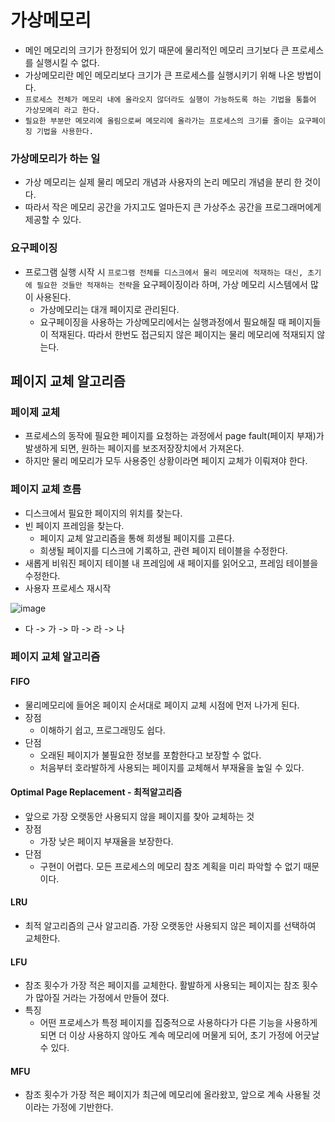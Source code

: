 # 가상메모리
- 메인 메모리의 크기가 한정되어 있기 때문에 물리적인 메모리 크기보다 큰 프로세스를 실행시킬 수 없다.
- 가상메모리란 메인 메모리보다 크기가 큰 프로세스를 실행시키기 위해 나온 방법이다.
- `프로세스 전체가 메모리 내에 올라오지 않더라도 실행이 가능하도록 하는 기법을 통틀어 가상모메리 라고 한다.`
- `필요한 부분만 메모리에 올림으로써 메모리에 올라가는 프로세스의 크기를 줄이는 요구페이징 기법을 사용한다.`

### 가상메모리가 하는 일
- 가상 메모리는 실제 물리 메모리 개념과 사용자의 논리 메모리 개념을 분리 한 것이다.
- 따라서 작은 메모리 공간을 가지고도 얼마든지 큰 가상주소 공간을 프로그래머에게 제공할 수 있다.

### 요구페이징
- 프로그램 실행 시작 시 `프로그램 전체를 디스크에서 물리 메모리에 적재하는 대신, 초기에 필요한 것들만 적재하는 전략`을 요구페이징이라 하며, 가상 메모리 시스템에서 많이 사용된다.
  - 가상메모리는 대개 페이지로 관리된다.
  - 요구페이징을 사용하는 가상메모리에서는 실행과정에서 필요해질 때 페이지들이 적재된다. 따라서 한번도 접근되지 않은 페이지는 물리 메모리에 적재되지 않는다.

## 페이지 교체 알고리즘

### 페이제 교체
- 프로세스의 동작에 필요한 페이지를 요청하는 과정에서 page fault(페이지 부재)가 발생하게 되면, 원하는 페이지를 보조저장장치에서 가져온다.
- 하지만 물리 메모리가 모두 사용중인 상황이라면 페이지 교체가 이뤄져야 한다.

### 페이지 교체 흐름
- 디스크에서 필요한 페이지의 위치를 찾는다.
- 빈 페이지 프레임을 찾는다.
  - 페이지 교체 알고리즘을 통해 희생될 페이지를 고른다.
  - 희생될 페이지를 디스크에 기록하고, 관련 페이지 테이블을 수정한다.
- 새롭게 비워진 페이지 테이블 내 프레임에 새 페이지를 읽어오고, 프레임 테이블을 수정한다.
- 사용자 프로세스 재시작

![image](https://user-images.githubusercontent.com/18106839/141488458-457becbc-702e-4c0a-a029-3a637a520ec4.png)

- 다 -> 가 -> 마 ->  라 -> 나

### 페이지 교체 알고리즘

#### FIFO

- 물리메모리에 들어온 페이지 순서대로 페이지 교체 시점에 먼저 나가게 된다.
- 장점
  - 이해하기 쉽고, 프로그래밍도 쉽다.
- 단점
  - 오래된 페이지가 불필요한 정보를 포함한다고 보장할 수 없다.
  - 처음부터 호라발하게 사용되는 페이지를 교체해서 부재율을 높일 수 있다.

#### Optimal Page Replacement - 최적알고리즘
- 앞으로 가장 오랫동안 사용되지 않을 페이지를 찾아 교체하는 것
- 장점
  - 가장 낮은 페이지 부재율을 보장한다.
- 단점
  - 구현이 어렵다. 모든 프로세스의 메모리 참조 계획을 미리 파악할 수 없기 때문이다.

#### LRU
- 최적 알고리즘의 근사 알고리즘. 가장 오랫동안 사용되지 않은 페이지를 선택하여 교체한다.

#### LFU
- 참조 횟수가 가장 적은 페이지를 교체한다. 활발하게 사용되는 페이지는 참조 횟수가 많아질 거라는 가정에서 만들어 졌다.
- 특징
  - 어떤 프로세스가 특정 페이지를 집중적으로 사용하다가 다른 기능을 사용하게 되면 더 이상 사용하지 않아도 계속 메모리에 머물게 되어, 초기 가정에 어긋날 수 있다.

#### MFU
- 참조 횟수가 가장 적은 페이지가 최근에 메모리에 올라왔꼬, 앞으로 계속 사용될 것이라는 가정에 기반한다.
    
